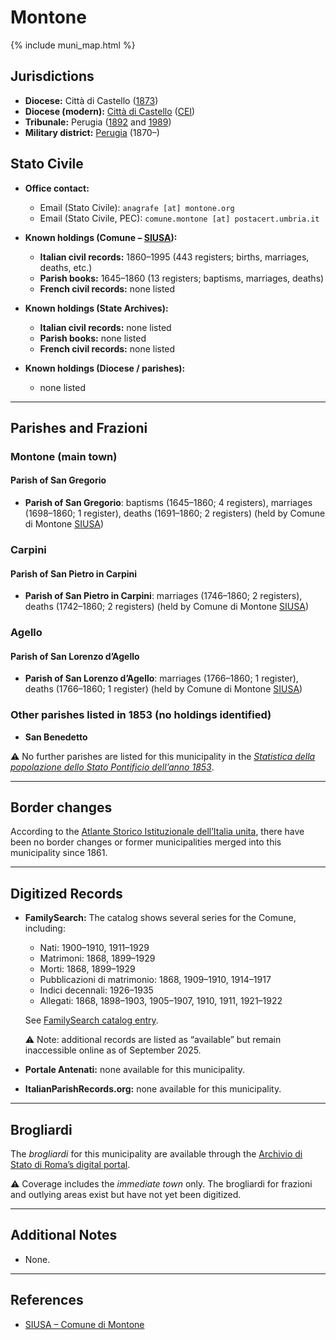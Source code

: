 # Montone

{% include muni_map.html %}

## Jurisdictions

* **Diocese:** Città di Castello ([1873](https://www.google.it/books/edition/Il_libro_de_comuni_del_Regno_d_Italia_co/WF9mfeJJcDEC?gbpv=1))
* **Diocese (modern):** [Città di Castello](../dio/castello.md) ([CEI](https://www.chiesacattolica.it/annuario-cei/ricerca-parrocchie/))
* **Tribunale:** Perugia ([1892](https://www.google.it/books/edition/Bollettino_ufficiale_del_Ministero_di_gr/kRXd4t5fK-0C?hl=en&gbpv=1&pg=PA457&printsec=frontcover) and [1989](https://www.google.it/books/edition/Gazzetta_ufficiale_della_Repubblica_ital/-Z6nogg-qMQC?hl=en&gbpv=1&pg=RA8-PA38&printsec=frontcover))
* **Military district:** [Perugia](../mil/perugia.md) (1870–)

## Stato Civile

* **Office contact:**

  * Email (Stato Civile): `anagrafe [at] montone.org`
  * Email (Stato Civile, PEC): `comune.montone [at] postacert.umbria.it`

* **Known holdings (Comune – [SIUSA](https://siusa-archivi.cultura.gov.it/cgi-bin/siusa/pagina.pl?TipoPag=comparc&Chiave=307779)):**

  * **Italian civil records:** 1860–1995 (443 registers; births, marriages, deaths, etc.)
  * **Parish books:** 1645–1860 (13 registers; baptisms, marriages, deaths)
  * **French civil records:** none listed

* **Known holdings (State Archives):**

  * **Italian civil records:** none listed
  * **Parish books:** none listed
  * **French civil records:** none listed

* **Known holdings (Diocese / parishes):**

  * none listed

---

## Parishes and Frazioni

### Montone (main town)

#### Parish of San Gregorio

* **Parish of San Gregorio**: baptisms (1645–1860; 4 registers), marriages (1698–1860; 1 register), deaths (1691–1860; 2 registers) (held by Comune di Montone [SIUSA](https://siusa-archivi.cultura.gov.it/cgi-bin/siusa/pagina.pl?TipoPag=comparc&Chiave=307779))

### Carpini

#### Parish of San Pietro in Carpini

* **Parish of San Pietro in Carpini**: marriages (1746–1860; 2 registers), deaths (1742–1860; 2 registers) (held by Comune di Montone [SIUSA](https://siusa-archivi.cultura.gov.it/cgi-bin/siusa/pagina.pl?TipoPag=comparc&Chiave=307779))

### Agello

#### Parish of San Lorenzo d’Agello

* **Parish of San Lorenzo d’Agello**: marriages (1766–1860; 1 register), deaths (1766–1860; 1 register) (held by Comune di Montone [SIUSA](https://siusa-archivi.cultura.gov.it/cgi-bin/siusa/pagina.pl?TipoPag=comparc&Chiave=307779))

### Other parishes listed in 1853 (no holdings identified)

* **San Benedetto**

⚠️ No further parishes are listed for this municipality in the *[Statistica della popolazione dello Stato Pontificio dell’anno 1853](https://www.google.it/books/edition/Statistics_della_popolazione_dello_Stato/v6dCAQAAMAAJ)*.

---

## Border changes

According to the [Atlante Storico Istituzionale dell’Italia unita](http://dati.san.beniculturali.it/asi/local/), there have been no border changes or former municipalities merged into this municipality since 1861.

---

## Digitized Records

* **FamilySearch:** The catalog shows several series for the Comune, including:

  * Nati: 1900–1910, 1911–1929
  * Matrimoni: 1868, 1899–1929
  * Morti: 1868, 1899–1929
  * Pubblicazioni di matrimonio: 1868, 1909–1910, 1914–1917
  * Indici decennali: 1926–1935
  * Allegati: 1868, 1898–1903, 1905–1907, 1910, 1911, 1921–1922

  See [FamilySearch catalog entry](https://www.familysearch.org/en/search/catalog/835190).

  ⚠️ Note: additional records are listed as “available” but remain inaccessible online as of September 2025.

* **Portale Antenati:** none available for this municipality.

* **ItalianParishRecords.org:** none available for this municipality.

---

## Brogliardi

The *brogliardi* for this municipality are available through the [Archivio di Stato di Roma’s digital portal](https://imagoarchiviodistatoroma.cultura.gov.it/Gregoriano/s_brogliardi.php?Provincia=Perugia&Denominazione=Montone).

⚠️ Coverage includes the *immediate town* only. The brogliardi for frazioni and outlying areas exist but have not yet been digitized.

---

## Additional Notes

* None.

---

## References

* [SIUSA – Comune di Montone](https://siusa-archivi.cultura.gov.it/cgi-bin/siusa/pagina.pl?TipoPag=comparc&Chiave=307779)
